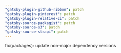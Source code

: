 ```yaml
---
"gatsby-plugin-github-ribbon": patch
"gatsby-plugin-pinterest": patch
"gatsby-plugin-relative-ci": patch
"gatsby-source-packagist": patch
"gatsby-source-s3": patch
"gatsby-source-strapi": patch
---
```


fix(packages): update non-major dependency versions
